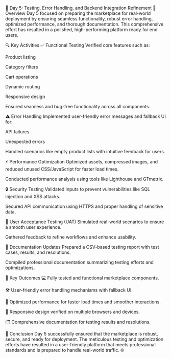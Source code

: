 🌟 Day 5: Testing, Error Handling, and Backend Integration Refinement
🚀 Overview
Day 5 focused on preparing the marketplace for real-world deployment by ensuring seamless functionality, robust error handling, optimized performance, and thorough documentation. This comprehensive effort has resulted in a polished, high-performing platform ready for end users.

🔍 Key Activities
✅ Functional Testing
Verified core features such as:

Product listing

Category filters

Cart operations

Dynamic routing

Responsive design

Ensured seamless and bug-free functionality across all components.

⚠ Error Handling
Implemented user-friendly error messages and fallback UI for:

API failures

Unexpected errors

Handled scenarios like empty product lists with intuitive feedback for users.

⚡ Performance Optimization
Optimized assets, compressed images, and reduced unused CSS/JavaScript for faster load times.

Conducted performance analysis using tools like Lighthouse and GTmetrix.

🔒 Security Testing
Validated inputs to prevent vulnerabilities like SQL injection and XSS attacks.

Secured API communication using HTTPS and proper handling of sensitive data.

👥 User Acceptance Testing (UAT)
Simulated real-world scenarios to ensure a smooth user experience.

Gathered feedback to refine workflows and enhance usability.

📝 Documentation Updates
Prepared a CSV-based testing report with test cases, results, and resolutions.

Compiled professional documentation summarizing testing efforts and optimizations.

🌟 Key Outcomes
💻 Fully tested and functional marketplace components.

🛠 User-friendly error handling mechanisms with fallback UI.

🚀 Optimized performance for faster load times and smoother interactions.

📱 Responsive design verified on multiple browsers and devices.

🗂 Comprehensive documentation for testing results and resolutions.

🎯 Conclusion
Day 5 successfully ensured that the marketplace is robust, secure, and ready for deployment. The meticulous testing and optimization efforts have resulted in a user-friendly platform that meets professional standards and is prepared to handle real-world traffic. 🌐
